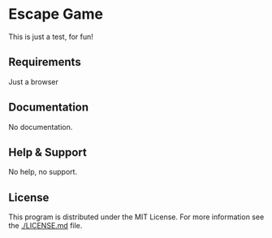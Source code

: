 # Escape Game

This is just a test, for fun!

## Requirements

Just a browser

## Documentation

No documentation.

## Help & Support

No help, no support.

## License

This program is distributed under the MIT License. For more information see the [./LICENSE.md](./LICENSE.md) file.
